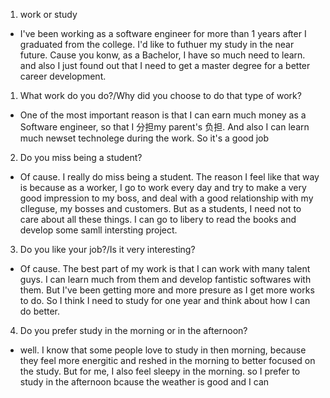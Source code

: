 1. work or study

  * I've been working as a software engineer for more than 1 years after I graduated from the college. I'd like to futhuer my study in the near future. Cause you konw, as a Bachelor, I have so much need to learn. and also I just found out that I need to get a master degree for a better career development.


1. What work do you do?\/Why did you choose to do that type of work?

  * One of the most important reason is that I can earn much money as a Software engineer, so that I 分担my parent's 负担. And also I can learn much newset technolege during the work. So it's a good job

2. Do you miss being a student?

  * Of cause. I really do miss being a student. The reason I feel like that way is because as a worker, I go to work every day and try to make a very good impression to my boss, and deal with a good relationship with my clleguse, my bosses and customers. But as a students, I need not to care about all these things. I can go to libery to read the books and develop some samll intersting project.

3. Do you like your job?\/Is it very interesting?

  * Of cause. The best part of my work is that I can work with many talent guys. I can learn much from them and develop fantistic softwares with them. But I've been getting more and more presure as I get more works to do. So I think I need to study for one year and think about how I can do better.

4. Do you prefer study in the morning or in the afternoon?

  * well. I know that some people love to study in then morning, because they feel more energitic and reshed in the morning to better focused on the study. But for me, I also feel sleepy in the morning. so I prefer to study in the afternoon bcause the weather is  good and I can


